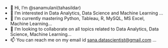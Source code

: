 - 👋 Hi, I’m @sanamulani(tahasildar)
- 👀 I’m interested in Data Analytics, Data Science and Machine Learning  ...
- 🌱 I’m currently mastering Python, Tableau, R, MySQL, MS Excel, Machine Learning...
- 💞️ I’m looking to collaborate on all topics related to Data Analytics, Data Science, Machine Learning...
- 📫 You can reach me on my email id sana.datascientist@gmail.com ...

<!---
sanatahasildar/sanatahasildar is a ✨ special ✨ repository because its `README.md` (this file) appears on your GitHub profile.
You can click the Preview link to take a look at your changes.
--->
